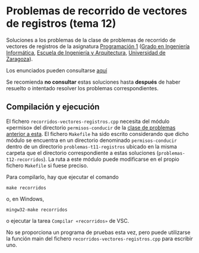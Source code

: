 # Problemas de recorrido de vectores de registros (tema 12)

Soluciones a los problemas de la clase de problemas de recorrido de vectores de registros de la asignatura [Programación 1](https://github.com/prog1-eina) ([Grado en Ingeniería Informática](https://webdiis.unizar.es/~silarri/coordinadorGrado/), [Escuela de Ingeniería y Arquitectura](https://eina.unizar.es/), [Universidad de Zaragoza](https://www.unizar.es/)).

Los enunciados pueden consultarse [aquí](https://miguel-latre.github.io/transparencias/pbs-tema-12-recorridos-de-vectores.pdf)

Se recomienda **no consultar** estas soluciones hasta **después** de haber resuelto o intentado resolver los  problemas correspondientes.

## Compilación y ejecución

El fichero `recorridos-vectores-registros.cpp` necesita del módulo «permiso»
del directorio `permisos-conducir` de la [clase de problemas anterior a esta](https://miguel-latre.github.io/transparencias/pbs-tema-11-registros.pdf). El fichero `Makefile` ha sido escrito considerando que dicho módulo se encuentra en un directorio denominado `permisos-conducir` dentro de un directorio `problemas-t11-registros` ubicado en la misma carpeta que el directorio correspondiente a estas soluciones (`problemas-t12-recorridos`). La ruta a este módulo puede modificarse en el propio fichero `Makefile` si fuese preciso.

Para compilarlo, hay que ejecutar el comando

    make recorridos

o, en Windows,

    mingw32-make recorridos

o ejecutar la tarea ``Compilar «recorridos»`` de VSC.

No se proporciona un programa de pruebas esta vez, pero puede utilizarse la función main del fichero `recorridos-vectores-registros.cpp` para escribir uno.
